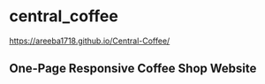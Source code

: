 # central_coffee

https://areeba1718.github.io/Central-Coffee/

## One-Page Responsive Coffee Shop Website
